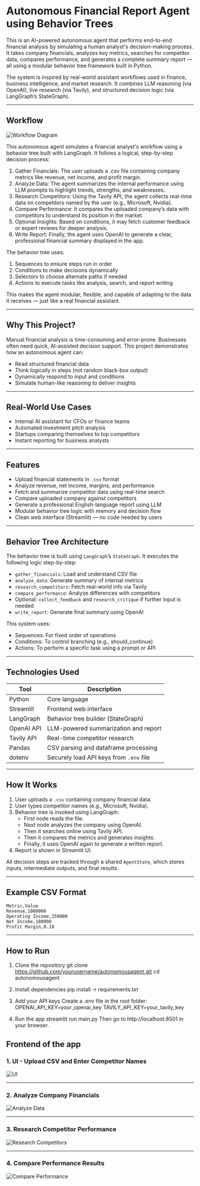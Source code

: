 # Autonomous Financial Report Agent using Behavior Trees

This is an AI-powered autonomous agent that performs end-to-end financial analysis by simulating a human analyst's decision-making process. It takes company financials, analyzes key metrics, searches for competitor data, compares performance, and generates a complete summary report — all using a modular behavior tree framework built in Python.

The system is inspired by real-world assistant workflows used in finance, business intelligence, and market research. It combines LLM reasoning (via OpenAI), live research (via Tavily), and structured decision logic (via LangGraph’s StateGraph).

---

## Workflow

![Workflow Diagram](workflow.png)

This autonomous agent simulates a financial analyst's workflow using a behavior tree built with LangGraph. It follows a logical, step-by-step decision process:
1. Gather Financials: The user uploads a .csv file containing company metrics like revenue, net income, and profit margin.
2. Analyze Data: The agent summarizes the internal performance using LLM prompts to highlight trends, strengths, and weaknesses.
3. Research Competitors: Using the Tavily API, the agent collects real-time data on competitors named by the user (e.g., Microsoft, Nvidia).
4. Compare Performance: It compares the uploaded company’s data with competitors to understand its position in the market.
5. Optional Insights: Based on conditions, it may fetch customer feedback or expert reviews for deeper analysis.
6. Write Report: Finally, the agent uses OpenAI to generate a clear, professional financial summary displayed in the app.

The behavior tree uses:
1. Sequences to ensure steps run in order
2. Conditions to make decisions dynamically
3. Selectors to choose alternate paths if needed
4. Actions to execute tasks like analysis, search, and report writing

This makes the agent modular, flexible, and capable of adapting to the data it receives — just like a real financial assistant.

---

## Why This Project?

Manual financial analysis is time-consuming and error-prone. Businesses often need quick, AI-assisted decision support. This project demonstrates how an autonomous agent can:
- Read structured financial data
- Think logically in steps (not random black-box output)
- Dynamically respond to input and conditions
- Simulate human-like reasoning to deliver insights

---

## Real-World Use Cases

- Internal AI assistant for CFOs or finance teams  
- Automated investment pitch analysis  
- Startups comparing themselves to top competitors  
- Instant reporting for business analysts  

---

## Features

- Upload financial statements in `.csv` format  
- Analyze revenue, net income, margins, and performance  
- Fetch and summarize competitor data using real-time search  
- Compare uploaded company against competitors  
- Generate a professional English-language report using LLM  
- Modular behavior tree logic with memory and decision flow  
- Clean web interface (Streamlit) — no code needed by users  

---

## Behavior Tree Architecture

The behavior tree is built using `LangGraph`’s `StateGraph`. It executes the following logic step-by-step:

- `gather_financials`: Load and understand CSV file
- `analyze_data`: Generate summary of internal metrics
- `research_competitors`: Fetch real-world info via Tavily
- `compare_performance`: Analyze differences with competitors
- Optional: `collect_feedback` and `research_critique` if further input is needed
- `write_report`: Generate final summary using OpenAI

This system uses:
- Sequences: For fixed order of operations
- Conditions: To control branching (e.g., should_continue)
- Actions: To perform a specific task using a prompt or API

---

## Technologies Used

| Tool           | Description                                 |
|----------------|---------------------------------------------|
| Python         | Core language                               |
| Streamlit      | Frontend web interface                      |
| LangGraph      | Behavior tree builder (StateGraph)          |
| OpenAI API     | LLM-powered summarization and report        |
| Tavily API     | Real-time competitor research               |
| Pandas         | CSV parsing and dataframe processing        |
| dotenv         | Securely load API keys from `.env` file     |

---

## How It Works

1. User uploads a `.csv` containing company financial data.
2. User types competitor names (e.g., Microsoft, Nvidia).
3. Behavior tree is invoked using LangGraph:
   - First node reads the file.
   - Next node analyzes the company using OpenAI.
   - Then it searches online using Tavily API.
   - Then it compares the metrics and generates insights.
   - Finally, it uses OpenAI again to generate a written report.
4. Report is shown in Streamlit UI.

All decision steps are tracked through a shared `AgentState`, which stores inputs, intermediate outputs, and final results.

---

## Example CSV Format

```csv
Metric,Value
Revenue,1000000
Operating Income,250000
Net Income,180000
Profit Margin,0.18
```
---

## How to Run
1. Clone the repository
git clone https://github.com/yourusername/autonomousagent.git
cd autonomousagent

2. Install dependencies
pip install -r requirements.txt

3. Add your API keys
Create a .env file in the root folder:
OPENAI_API_KEY=your_openai_key
TAVILY_API_KEY=your_tavily_key

4. Run the app
streamlit run main.py
Then go to http://localhost:8501 in your browser.

## Frontend of the app

### 1. UI - Upload CSV and Enter Competitor Names
![UI](frontend/UI.png)

---

### 2. Analyze Company Financials
![Analyze Data](frontend/analyze_data.png)

---

### 3. Research Competitor Performance
![Research Competitors](frontend/research_competitors.png)

---

### 4. Compare Performance Results
![Compare Performance](frontend/compare_performance.png)
